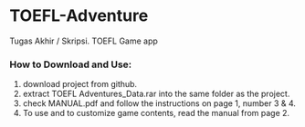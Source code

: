 # TOEFL-Adventure
Tugas Akhir / Skripsi. TOEFL Game app

<h3>How to Download and Use:</h3>
<ol type="1">
<li>download project from github.</li>
<li>extract TOEFL Adventures_Data.rar into the same folder as the project.</li>
<li>check MANUAL.pdf and follow the instructions on page 1, number 3 & 4.</li>
<li>To use and to customize game contents, read the manual from page 2.</li>
</ol>
